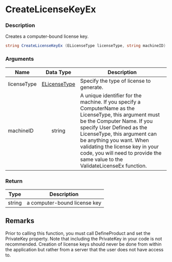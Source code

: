 # CreateLicenseKeyEx

### Description

Creates a computer-bound license key.

```csharp
string CreateLicenseKeyEx (ELicenseType licenseType, string machineID)
```

### Arguments

| Name        |                            Data Type                            | Description                                                                                                                                                                                                                                                                                                                                      |
| ----------- | :-------------------------------------------------------------: | ------------------------------------------------------------------------------------------------------------------------------------------------------------------------------------------------------------------------------------------------------------------------------------------------------------------------------------------------ |
| licenseType | [ELicenseType](https://soraco.readme.io/reference/elicensetype) | Specify the type of license to generate.                                                                                                                                                                                                                                                                                                         |
| machineID   |                              string                             | A unique identifier for the machine. If you specify a ComputerName as the LicenseType, this argument must be the Computer Name. If you specify User Defined as the LicenseType, this argument can be anything you want. When validating the license key in your code, you will need to provide the same value to the ValidateLicenseEx function. |

### Return

| Type   | Description                  |
| ------ | ---------------------------- |
| string | a computer-bound license key |

## Remarks

Prior to calling this function, you must call DefineProduct and set the PrivateKey property. Note that including the PrivateKey in your code is not recommended. Creation of license keys should never be done from within the application but rather from a server that the user does not have access to.
